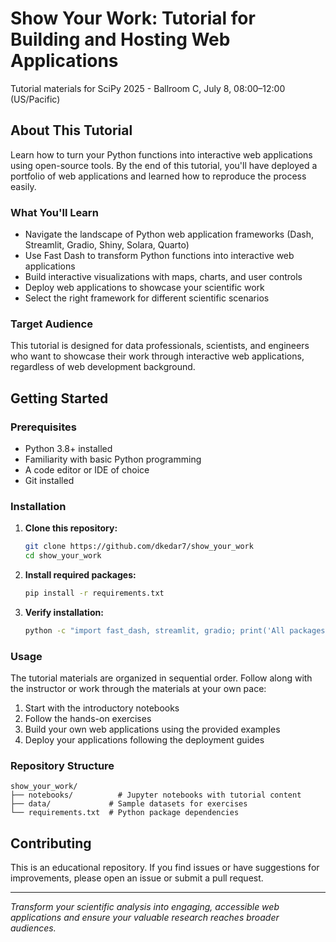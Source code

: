 # Show Your Work: Tutorial for Building and Hosting Web Applications

Tutorial materials for SciPy 2025 - Ballroom C, July 8, 08:00–12:00 (US/Pacific)

## About This Tutorial

Learn how to turn your Python functions into interactive web applications using open-source tools. By the end of this tutorial, you'll have deployed a portfolio of web applications and learned how to reproduce the process easily.

### What You'll Learn

- Navigate the landscape of Python web application frameworks (Dash, Streamlit, Gradio, Shiny, Solara, Quarto)
- Use Fast Dash to transform Python functions into interactive web applications
- Build interactive visualizations with maps, charts, and user controls
- Deploy web applications to showcase your scientific work
- Select the right framework for different scientific scenarios

### Target Audience

This tutorial is designed for data professionals, scientists, and engineers who want to showcase their work through interactive web applications, regardless of web development background.

## Getting Started

### Prerequisites

- Python 3.8+ installed
- Familiarity with basic Python programming
- A code editor or IDE of choice
- Git installed

### Installation

1. **Clone this repository:**
   ```bash
   git clone https://github.com/dkedar7/show_your_work
   cd show_your_work
   ```

2. **Install required packages:**
   ```bash
   pip install -r requirements.txt
   ```

3. **Verify installation:**
   ```bash
   python -c "import fast_dash, streamlit, gradio; print('All packages installed successfully!')"
   ```

### Usage

The tutorial materials are organized in sequential order. Follow along with the instructor or work through the materials at your own pace:

1. Start with the introductory notebooks
2. Follow the hands-on exercises
3. Build your own web applications using the provided examples
4. Deploy your applications following the deployment guides

### Repository Structure

```
show_your_work/
├── notebooks/          # Jupyter notebooks with tutorial content
├── data/             # Sample datasets for exercises
└── requirements.txt  # Python package dependencies
```

## Contributing

This is an educational repository. If you find issues or have suggestions for improvements, please open an issue or submit a pull request.


---

*Transform your scientific analysis into engaging, accessible web applications and ensure your valuable research reaches broader audiences.*
